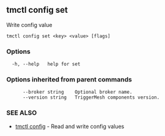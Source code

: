 ## tmctl config set

Write config value

```
tmctl config set <key> <value> [flags]
```

### Options

```
  -h, --help   help for set
```

### Options inherited from parent commands

```
      --broker string    Optional broker name.
      --version string   TriggerMesh components version.
```

### SEE ALSO

* [tmctl config](tmctl_config.md)	 - Read and write config values

